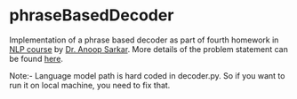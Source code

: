 phraseBasedDecoder
==================
Implementation of a phrase based decoder as part of fourth homework in [NLP course](http://www.cs.sfu.ca/~anoop/teaching/CMPT-825-Fall-2012/index.html) by [Dr. Anoop Sarkar](http://www.cs.sfu.ca/~anoop/). 
More details of the problem statement can be found [here](http://dl.dropbox.com/u/15298710/hw4.pdf).

Note:- Language model path is hard coded in decoder.py. So if you want to run it on local machine, you need to fix that.
